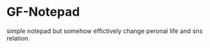 GF-Notepad
==========

simple notepad but somehow effictively change peronal life and sns relation.
